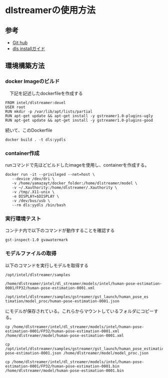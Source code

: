 # dlstreamerの使用方法
## 参考
- [Git hub](https://github.com/dlstreamer/dlstreamer)
- [dls installガイド](https://dlstreamer.github.io/get_started/install/install_guide_ubuntu.html)
## 環境構築方法
### docker Imageのビルド
　下記を記述したdockerfileを作成する
```
FROM intel/dlstreamer:devel
USER root
RUN mkdir -p /var/lib/apt/lists/partial
RUN apt-get update && apt-get install -y gstreamer1.0-plugins-ugly
RUN apt-get update && apt-get install -y gstreamer1.0-plugins-good
```
続いて、このDockerfile

```
docker build . -t dls:yydls
```


### container作成
runコマンドで先ほどビルドしたimageを使用し、containerを作成する。
```
docker run -it --privileged --net=host \
   --device /dev/dri \
   -v /home/yamazayt/docker_folder:/home/dlstreamer/model \
   -v ~/.Xauthority:/home/dlstreamer/.Xauthority \
   -v /tmp/.X11-unix \
   -e DISPLAY=$DISPLAY \
   -v /dev/bus/usb \
   --rm dls:yydls /bin/bash
```

### 実行環境テスト
コンテナ内で以下のコマンドが動作することを確認する
```
gst-inspect-1.0 gvawatermark
```

### モデルファイルの取得
以下のコマンドを実行しモデルを取得する
```
/opt/intel/dlstreamer/samples
```

```
/home/dlstreamer/intel/dl_streamer/models/intel/human-pose-estimation-0001/FP32/human-pose-estimation-0001.xml
```
```
/opt/intel/dlstreamer/samples/gstreamer/gst_launch/human_pose_es
timation/model_proc/human-pose-estimation-0001.json
```
にモデルが保存されている。これらからマウントしているフォルダにコピーする。
```
cp /home/dlstreamer/intel/dl_streamer/models/intel/human-pose-estimation-0001/FP32/human-pose-estimation-0001.xml /home/dlstreamer/model/human-pose-estimation-0001.xml
```

```
cp /opt/intel/dlstreamer/samples/gstreamer/gst_launch/human_pose_estimation/model_proc/human-pose-estimation-0001.json /home/dlstreamer/model/model_proc.json
```

```
cp /home/dlstreamer/intel/dl_streamer/models/intel/human-pose-estimation-0001/FP32/human-pose-estimation-0001.bin /home/dlstreamer/model/human-pose-estimation-0001.bin
```